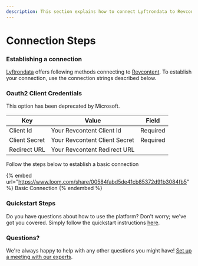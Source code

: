```yaml
---
description: This section explains how to connect Lyftrondata to Revcontent.
---
```


# Connection Steps

### Establishing a connection

[Lyftrondata](https://www.lyftrondata.com) offers following methods connecting to [Revcontent](https://www.lyftrondata.com/integration/commerce-analytics/rev-content/). To establish your connection, use the connection strings described below.

### Oauth2 Client Credentials

This option has been deprecated by Microsoft.

| Key           | Value                         | Field    |
| ------------- | ----------------------------- | -------- |
| Client Id     | Your Revcontent Client Id     | Required |
| Client Secret | Your Revcontent Client Secret | Required |
| Redirect URL  | Your Revcontent Redirect URL  |          |

Follow the steps below to establish a basic connection

{% embed url="https://www.loom.com/share/00584fabd5de41cb85372d91b3084fb5" %}
Basic Connection
{% endembed %}

### Quickstart Steps

Do you have questions about how to use the platform? Don't worry; we've got you covered. Simply follow the quickstart instructions [here](./).

### Questions? <a href="#questions" id="questions"></a>

We're always happy to help with any other questions you might have! [Set up a meeting with our experts](https://www.lyftrondata.com/book-a-meeting/).
